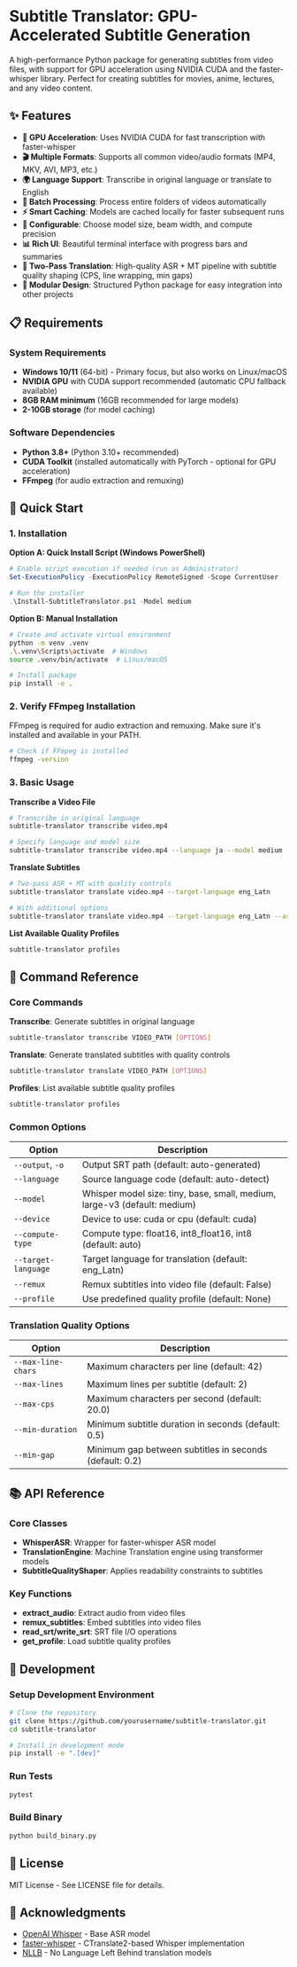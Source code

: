 # Subtitle Translator: GPU-Accelerated Subtitle Generation

A high-performance Python package for generating subtitles from video files, with support for GPU acceleration using NVIDIA CUDA and the faster-whisper library. Perfect for creating subtitles for movies, anime, lectures, and any video content.

## ✨ Features

- **🚀 GPU Acceleration**: Uses NVIDIA CUDA for fast transcription with faster-whisper
- **🎬 Multiple Formats**: Supports all common video/audio formats (MP4, MKV, AVI, MP3, etc.)
- **🌍 Language Support**: Transcribe in original language or translate to English
- **📁 Batch Processing**: Process entire folders of videos automatically
- **⚡ Smart Caching**: Models are cached locally for faster subsequent runs
- **🎯 Configurable**: Choose model size, beam width, and compute precision
- **📊 Rich UI**: Beautiful terminal interface with progress bars and summaries
- **🧠 Two-Pass Translation**: High-quality ASR + MT pipeline with subtitle quality shaping (CPS, line wrapping, min gaps)
- **🧩 Modular Design**: Structured Python package for easy integration into other projects

## 📋 Requirements

### System Requirements
- **Windows 10/11** (64-bit) - Primary focus, but also works on Linux/macOS
- **NVIDIA GPU** with CUDA support recommended (automatic CPU fallback available)
- **8GB RAM minimum** (16GB recommended for large models)
- **2-10GB storage** (for model caching)

### Software Dependencies
- **Python 3.8+** (Python 3.10+ recommended)
- **CUDA Toolkit** (installed automatically with PyTorch - optional for GPU acceleration)
- **FFmpeg** (for audio extraction and remuxing)

## 🚀 Quick Start

### 1. Installation

**Option A: Quick Install Script (Windows PowerShell)**
```powershell
# Enable script execution if needed (run as Administrator)
Set-ExecutionPolicy -ExecutionPolicy RemoteSigned -Scope CurrentUser

# Run the installer
.\Install-SubtitleTranslator.ps1 -Model medium
```

**Option B: Manual Installation**
```bash
# Create and activate virtual environment
python -m venv .venv
.\.venv\Scripts\activate  # Windows
source .venv/bin/activate  # Linux/macOS

# Install package
pip install -e .
```

### 2. Verify FFmpeg Installation

FFmpeg is required for audio extraction and remuxing. Make sure it's installed and available in your PATH.

```bash
# Check if FFmpeg is installed
ffmpeg -version
```

### 3. Basic Usage

**Transcribe a Video File**
```bash
# Transcribe in original language
subtitle-translator transcribe video.mp4

# Specify language and model size
subtitle-translator transcribe video.mp4 --language ja --model medium
```

**Translate Subtitles**
```bash
# Two-pass ASR + MT with quality controls
subtitle-translator translate video.mp4 --target-language eng_Latn

# With additional options
subtitle-translator translate video.mp4 --target-language eng_Latn --asr-model medium --max-cps 20 --remux
```

**List Available Quality Profiles**
```bash
subtitle-translator profiles
```

## 📖 Command Reference

### Core Commands

**Transcribe**: Generate subtitles in original language
```bash
subtitle-translator transcribe VIDEO_PATH [OPTIONS]
```

**Translate**: Generate translated subtitles with quality controls
```bash
subtitle-translator translate VIDEO_PATH [OPTIONS]
```

**Profiles**: List available subtitle quality profiles
```bash
subtitle-translator profiles
```

### Common Options

| Option | Description |
|--------|-------------|
| `--output`, `-o` | Output SRT path (default: auto-generated) |
| `--language` | Source language code (default: auto-detect) |
| `--model` | Whisper model size: tiny, base, small, medium, large-v3 (default: medium) |
| `--device` | Device to use: cuda or cpu (default: cuda) |
| `--compute-type` | Compute type: float16, int8_float16, int8 (default: auto) |
| `--target-language` | Target language for translation (default: eng_Latn) |
| `--remux` | Remux subtitles into video file (default: False) |
| `--profile` | Use predefined quality profile (default: None) |

### Translation Quality Options

| Option | Description |
|--------|-------------|
| `--max-line-chars` | Maximum characters per line (default: 42) |
| `--max-lines` | Maximum lines per subtitle (default: 2) |
| `--max-cps` | Maximum characters per second (default: 20.0) |
| `--min-duration` | Minimum subtitle duration in seconds (default: 0.5) |
| `--min-gap` | Minimum gap between subtitles in seconds (default: 0.2) |

## 📚 API Reference

### Core Classes

- **WhisperASR**: Wrapper for faster-whisper ASR model
- **TranslationEngine**: Machine Translation engine using transformer models
- **SubtitleQualityShaper**: Applies readability constraints to subtitles

### Key Functions

- **extract_audio**: Extract audio from video files
- **remux_subtitles**: Embed subtitles into video files
- **read_srt/write_srt**: SRT file I/O operations
- **get_profile**: Load subtitle quality profiles

## 🧪 Development

### Setup Development Environment
```bash
# Clone the repository
git clone https://github.com/yourusername/subtitle-translator.git
cd subtitle-translator

# Install in development mode
pip install -e ".[dev]"
```

### Run Tests
```bash
pytest
```

### Build Binary
```bash
python build_binary.py
```

## 📝 License

MIT License - See LICENSE file for details.

## 🙏 Acknowledgments

- [OpenAI Whisper](https://github.com/openai/whisper) - Base ASR model
- [faster-whisper](https://github.com/guillaumekln/faster-whisper) - CTranslate2-based Whisper implementation
- [NLLB](https://github.com/facebookresearch/fairseq/tree/nllb) - No Language Left Behind translation models
